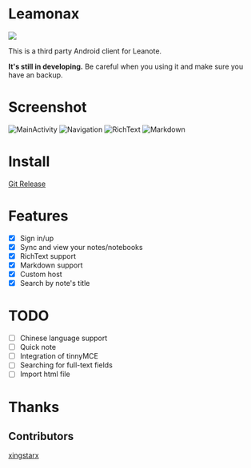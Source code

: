 # Leamonax
<img src='https://travis-ci.org/houxg/Leamonax.svg?branch=master'/>

This is a third party Android client for Leanote.

**It's still in developing.** Be careful when you using it and make sure you have an backup.

# Screenshot
![MainActivity](https://raw.githubusercontent.com/houxg/Leamonax/develop/screenshot/MainActivity.png)
![Navigation](https://raw.githubusercontent.com/houxg/Leamonax/develop/screenshot/Navigation.png)
![RichText](https://raw.githubusercontent.com/houxg/Leamonax/develop/screenshot/RichText.png)
![Markdown](https://raw.githubusercontent.com/houxg/Leamonax/develop/screenshot/Markdown.png)

# Install
[Git Release](https://github.com/houxg/Leamonax/releases/latest)

# Features
- [x] Sign in/up
- [x] Sync and view your notes/notebooks
- [x] RichText support
- [x] Markdown support
- [x] Custom host
- [x] Search by note's title

# TODO
- [ ] Chinese language support
- [ ] Quick note
- [ ] Integration of tinnyMCE
- [ ] Searching for full-text fields
- [ ] Import html file

# Thanks
## Contributors
[xingstarx](https://github.com/xingstarx)
##
